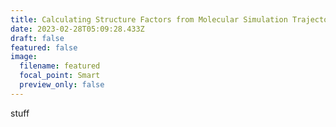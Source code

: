 ```yaml
---
title: Calculating Structure Factors from Molecular Simulation Trajectories
date: 2023-02-28T05:09:28.433Z
draft: false
featured: false
image:
  filename: featured
  focal_point: Smart
  preview_only: false
---
```

s﻿tuff